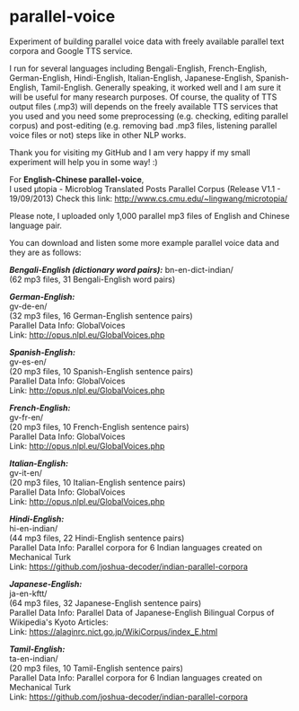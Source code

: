 # parallel-voice

Experiment of building parallel voice data with freely available parallel text corpora and Google TTS service.

I run for several languages including Bengali-English, French-English, German-English, Hindi-English, Italian-English, Japanese-English, Spanish-English, Tamil-English. Generally speaking, it worked well and I am sure it will be useful for many research purposes. Of course, the quality of TTS output files (.mp3) will depends on the freely available TTS services that you used and you need some preprocessing (e.g. checking, editing parallel corpus) and post-editing (e.g. removing bad .mp3 files, listening parallel voice files or not) steps like in other NLP works.  

Thank you for visiting my GitHub and I am very happy if my small experiment will help you in some way! :)

For **English-Chinese parallel-voice**,  
I used μtopia - Microblog Translated Posts Parallel Corpus (Release V1.1 - 19/09/2013)
Check this link: http://www.cs.cmu.edu/~lingwang/microtopia/

Please note, I uploaded only 1,000 parallel mp3 files of English and Chinese language pair.

You can download and listen some more example parallel voice data and they are as follows:

***Bengali-English (dictionary word pairs):***
bn-en-dict-indian/  
(62 mp3 files, 31 Bengali-English word pairs)  


***German-English:***  
gv-de-en/  
(32 mp3 files, 16 German-English sentence pairs)  
Parallel Data Info: GlobalVoices  
Link: http://opus.nlpl.eu/GlobalVoices.php  

***Spanish-English:***  
gv-es-en/  
(20 mp3 files, 10 Spanish-English sentence pairs)  
Parallel Data Info: GlobalVoices  
Link: http://opus.nlpl.eu/GlobalVoices.php  

***French-English:***  
gv-fr-en/  
(20 mp3 files, 10 French-English sentence pairs)  
Parallel Data Info: GlobalVoices  
Link: http://opus.nlpl.eu/GlobalVoices.php  

***Italian-English:***  
gv-it-en/  
(20 mp3 files, 10 Italian-English sentence pairs)  
Parallel Data Info: GlobalVoices  
Link: http://opus.nlpl.eu/GlobalVoices.php  

***Hindi-English:***  
hi-en-indian/  
(44 mp3 files, 22 Hindi-English sentence pairs)  
Parallel Data Info: Parallel corpora for 6 Indian languages created on Mechanical Turk   
Link: https://github.com/joshua-decoder/indian-parallel-corpora  

***Japanese-English:***  
ja-en-kftt/  
(64 mp3 files, 32 Japanese-English sentence pairs)  
Parallel Data Info: Parallel Data of Japanese-English Bilingual Corpus of Wikipedia's Kyoto Articles:  
Link: https://alaginrc.nict.go.jp/WikiCorpus/index_E.html  

***Tamil-English:***  
ta-en-indian/  
(20 mp3 files, 10 Tamil-English sentence pairs)  
Parallel Data Info: Parallel corpora for 6 Indian languages created on Mechanical Turk   
Link: https://github.com/joshua-decoder/indian-parallel-corpora  



